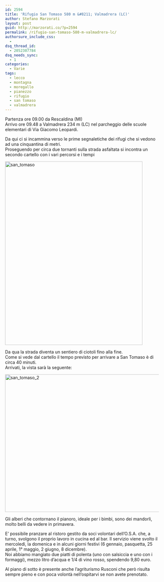 ```yaml
---
id: 2594
title: 'Rifugio San Tomaso 580 m &#8211; Valmadrera (LC)'
author: Stefano Marzorati
layout: post
guid: http://marzorati.co/?p=2594
permalink: /rifugio-san-tomaso-580-m-valmadrera-lc/
authorsure_include_css:
  - 
dsq_thread_id:
  - 2052307784
dsq_needs_sync:
  - 1
categories:
  - Varie
tags:
  - lecco
  - montagna
  - moregallo
  - pianezzo
  - rifugio
  - san tomaso
  - valmadrera
---
```

Partenza ore 09.00 da Rescaldina (MI)  
Arrivo ore 09.48 a Valmadrera 234 m (LC) nel parcheggio delle scuole elementari di Via Giacomo Leopardi.

Da qui ci si incammina verso le prime segnaletiche dei rifugi che si vedono ad una cinquantina di metri.  
Proseguendo per circa due tornanti sulla strada asfaltata si incontra un secondo cartello con i vari percorsi e i tempi

[<img src="http://res.cloudinary.com/marzorati-co/image/upload/v1408107877/san_tomaso_ujh02o.png" alt="san_tomaso" width="450" height="600" class="alignleft size-full wp-image-2595" />][1]

Da qua la strada diventa un sentiero di ciotoli fino alla fine.  
Come si vede dal cartello il tempo previsto per arrivare a San Tomaso è di circa 40 minuti.  
Arrivati, la vista sarà la seguente:

[<img src="http://res.cloudinary.com/marzorati-co/image/upload/v1408107874/san_tomaso_2_tfc8xy.png" alt="san_tomaso_2" width="600" height="450" class="aligncenter size-full wp-image-2597" />][2]

Gli alberi che contornano il pianoro, ideale per i bimbi, sono dei mandorli, molto belli da vedere in primavera.

E&#8217; possibile pranzare al ristoro gestito da soci volontari dell&#8217;O.S.A. che, a turno, svolgono il proprio lavoro in cucina ed al bar. Il servizio viene svolto il mercoledì, la domenica e in alcuni giorni festivi (6 gennaio, pasquetta, 25 aprile, 1° maggio, 2 giugno, 8 dicembre).  
Noi abbiamo mangiato due piatti di polenta (uno con salsiccia e uno con i formaggi), mezzo litro d&#8217;acqua e 1/4 di vino rosso, spendendo 9,80 euro.

Al piano di sotto è presente anche l&#8217;agriturismo Rusconi che però risulta sempre pieno e con poca volontà nell&#8217;ospitarvi se non avete prenotato.

 [1]: http://res.cloudinary.com/marzorati-co/image/upload/v1408107877/san_tomaso_ujh02o.png
 [2]: http://res.cloudinary.com/marzorati-co/image/upload/v1408107874/san_tomaso_2_tfc8xy.png